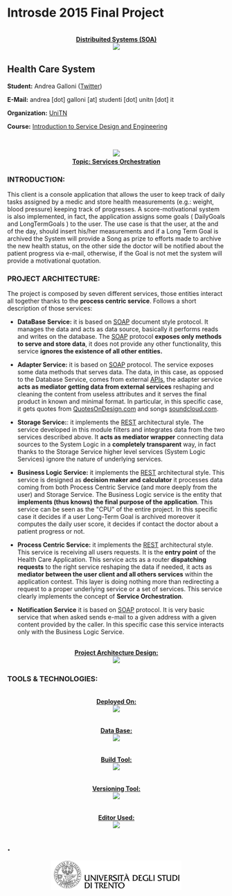# Introsde 2015 Final Project

<p align="center">
  <br/><b><a href="https://en.wikipedia.org/wiki/Distributed_computing">Distribuited Systems (SOA)</a></b><br/>
  <img src="https://avatars2.githubusercontent.com/u/16534367?v=3&s=300" width="100">
</p>

## Health Care System

**Student:** Andrea Galloni ([Twitter](https://twitter.com/andreagalloni92))

**E-Mail:** andrea [dot] galloni [at] studenti [dot] unitn [dot] it

**Organization:** [UniTN](http://www.unitn.it/en)

**Course:** [Introduction to Service Design and Engineering](https://sites.google.com/site/introsdeunitn/)

<p align="center"><br/></p>
<p align="center">
  <img src="https://s3.amazonaws.com/kinlane-productions/bw-icons/bw-conductor.png" width="50">
  <br/><b><a href="https://en.wikipedia.org/wiki/Orchestration_(computing)">Topic: Services Orchestration</a></b><br/>
</p>

### INTRODUCTION:

This client is a console application that allows the user to keep track of daily tasks assigned by a medic and store health measurements (e.g.: weight, blood pressure) keeping track of progresses. A score-motivational system is also implemented, in fact, the application  assigns some goals ( DailyGoals and LongTermGoals ) to the user.
The use case is that the user, at the and of the day, should insert his/her measurements and if a Long Term Goal is archived the System will provide a Song as prize to efforts made to archive the new health status, on the other side the doctor will be notified about the patient progress via e-mail, otherwise, if the Goal is not met the system will provide a motivational quotation.

### PROJECT ARCHITECTURE:

The project is composed by seven different services, those entities interact all together thanks to the **process centric service**. Follows a short description of those services:

+ **DataBase Service:** it is based on [SOAP](https://en.wikipedia.org/wiki/SOAP) document style protocol. It manages the data and acts as data source, basically it performs reads and writes on the database. The [SOAP](https://en.wikipedia.org/wiki/SOAP) protocol **exposes only methods to serve and store data**, it does not provide any other functionality, this service **ignores the existence of all other entities.**

+ **Adapter Service:** it is based on [SOAP](https://en.wikipedia.org/wiki/SOAP) protocol. The service exposes some data methods that serves data. The data, in this case, as opposed to the Database Service, comes from external [APIs](https://en.wikipedia.org/wiki/Web_API), the adapter service **acts as mediator getting data from external services** reshaping and cleaning the content from useless attributes and it serves the final product in known and minimal format. In particular, in this specific case, it gets quotes from [QuotesOnDesign.com](http://quotesondesign.com/) and songs [soundcloud.com](https://soundcloud.com/).  

+ **Storage Service:**: it implements the [REST](https://en.wikipedia.org/wiki/Representational_state_transfer) architectural style. The service developed in this module filters and integrates data from the two services described above. It **acts as mediator wrapper** connecting data sources to the System Logic in a **completely transparent** way, in fact thanks to the Storage Service higher level services (System Logic Services) ignore the nature of underlying services.

+ **Business Logic Service:** it implements the [REST](https://en.wikipedia.org/wiki/Representational_state_transfer) architectural style. This service is designed as **decision maker and calculator** it processes data coming from both Process Centric Service (and more deeply from the user) and Storage Service. The Business Logic service is the entity that **implements (thus knows) the final purpose of the application**. This service can be seen as the "CPU" of the entire project. In this specific case it decides if a user Long-Term Goal is archived moreover it computes the daily user score, it decides if contact the doctor about a patient progress or not.

+ **Process Centric Service:** it implements the [REST](https://en.wikipedia.org/wiki/Representational_state_transfer) architectural style. This service is receiving all users requests. It is the **entry point** of the Health Care Application. This service acts as a router **dispatching requests** to the right service reshaping the data if needed, it acts as **mediator between the user client and all others services** within the application contest. This layer is doing nothing more than redirecting a request to a proper underlying service or a set of services. This service clearly implements the concept of **Service Orchestration**.

+ **Notification Service** it is based on [SOAP](https://en.wikipedia.org/wiki/SOAP) protocol. It is very basic service that when asked sends e-mail to a given address with a given content provided by the caller. In this specific case this service interacts only with the Business Logic Service.

<p align="center">
  <br/><b><a href="https://en.wikipedia.org/wiki/Service-oriented_architecture">
  Project Architecture Design:</a></b><br/>
  <img src="imgs/HealthCareSystem.png">
</p>



### TOOLS & TECHNOLOGIES:

<p align="center">
  <br/><b><a href="https://www.heroku.com/">Deployed On:</a></b><br/>
  <a href="https://www.heroku.com/">
  <img src="https://upload.wikimedia.org/wikipedia/en/a/a9/Heroku_logo.png" width="200">
  </a>
</p>

<p align="center">
  <br/><b><a href="https://www.sqlite.org/">Data Base:</a></b><br/>
  <a href="https://www.sqlite.org/">
  <img src="http://vignette1.wikia.nocookie.net/databasemanagement/images/c/c2/SQLite_Logo-3e5453f0a4c3e6f5.gif/revision/latest?cb=20111014145321" width="150">
  </a>
</p>

<p align="center">
  <br/><b><a href="https://ant.apache.org/">Build Tool:</a></b><br/>
  <a href="https://ant.apache.org/">
  <img src="http://jansensan.net/images/blog/post0016_001.jpg" height="90">
  </a>
</p>

<p align="center">
  <br/><b><a href="https://git-scm.com/">Versioning Tool:</a></b><br/>
  <a href="https://git-scm.com/">
  <img src="https://upload.wikimedia.org/wikipedia/commons/thumb/e/e0/Git-logo.svg/2000px-Git-logo.svg.png" width="200">
  </a>
</p>


<p align="center">
  <br/><b><a href="https://www.jetbrains.com/idea/">Editor Used:</a></b><br/>
  <a href="https://www.jetbrains.com/idea/">
  <img src="https://pbs.twimg.com/profile_images/674914166239571968/0R_pWWlt.png"  height="90">
  </a>
</p>

## .

<p align="center">
  <a href="http://unitn.it/en">
  <img src="https://raw.githubusercontent.com/sn1p3r46/introsde-2015-assignment-3-client/master/images/LogoUniTn.png" width="300">
  </a>
</p>
